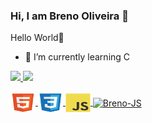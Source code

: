 ### Hi, I am Breno Oliveira 👋

<!--
**brenimcode/brenimcode** is a ✨ _special_ ✨ repository because its `README.md` (this file) appears on your GitHub profile.

Here are some ideas to get you started:

- 🔭 I’m currently working on ...
- 🌱 I’m currently learning ...
- 👯 I’m looking to collaborate on ...
- 🤔 I’m looking for help with ...
- 💬 Ask me about ...
- 📫 How to reach me: ...
- 😄 Pronouns: ...
- ⚡ Fun fact: ...
-->

Hello World👋

- 🔭 I’m currently learning C
<div>
  <a href="https://github.com/brenimcode">
  <img height="180em" src="https://github-readme-stats.vercel.app/api?username=brenimcode&show_icons=true&theme=dracula&include_all_comits=true&count_private=true"/>
  <img height="180em" src="https://github-readme-stats.vercel.app/api/top-langs/?username=brenimcode&layout=compact&langs_count=16&theme=radical" />
</div>

<div style="display: inline_block"><br>
  <img align="center" alt="Breno-HTML" height="30" width="40"    src="https://raw.githubusercontent.com/devicons/devicon/1119b9f84c0290e0f0b38982099a2bd027a48bf1/icons/html5/html5-original.svg" />
  <img align="center" alt="Breno-CSS" height="30" width="40" src="https://raw.githubusercontent.com/devicons/devicon/1119b9f84c0290e0f0b38982099a2bd027a48bf1/icons/css3/css3-original.svg" />
  <img align="center" alt="Breno-JS" height="30" width="40" src="https://raw.githubusercontent.com/devicons/devicon/1119b9f84c0290e0f0b38982099a2bd027a48bf1/icons/javascript/javascript-original.svg" />
    <img align="center" alt="Breno-JS" height="30" width="40" src="https://cdn.jsdelivr.net/gh/devicons/devicon/icons/c/c-original.svg" />
          
